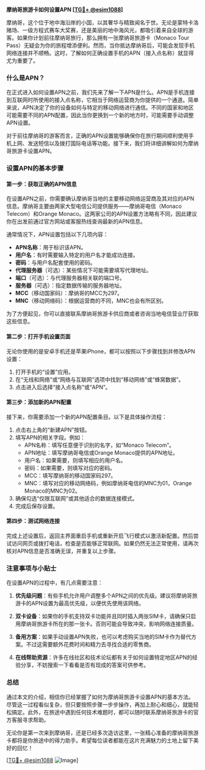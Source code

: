 **摩纳哥旅游卡如何设置APN [[TG💪+ @esim1088](https://t.me/s/esim1088)]**

摩纳哥，这个位于地中海沿岸的小国，以其奢华与精致闻名于世。无论是蒙特卡洛赌场、一级方程式赛车大奖赛，还是美丽的地中海风光，都吸引着来自全球的游客。如果你计划前往摩纳哥旅行，那么拥有一张摩纳哥旅游卡（Monaco Tour Pass）无疑会为你的旅程增添便利。然而，当你抵达摩纳哥后，可能会发现手机网络连接并不顺畅。这时，了解如何正确设置手机的APN（接入点名称）就显得尤为重要了。

### 什么是APN？

在正式进入如何设置APN之前，我们先来了解一下APN是什么。APN是手机连接到互联网时所使用的接入点名称，它相当于网络运营商为你提供的一个通道。简单来说，APN决定了你的设备如何与特定的移动网络进行通信。不同的国家和地区可能需要不同的APN配置，因此当你更换到一个新的地方时，可能需要手动调整APN设置。

对于前往摩纳哥的游客而言，正确的APN设置能够确保你在旅行期间顺利使用手机上网、发送短信以及拨打国际电话等功能。接下来，我们将详细讲解如何为摩纳哥旅游卡设置APN。

### 设置APN的基本步骤

#### 第一步：获取正确的APN信息

在设置APN之前，你需要确认摩纳哥当地的主要移动网络运营商及其对应的APN信息。摩纳哥主要由两家大型电信公司提供服务——摩纳哥电信（Monaco Telecom）和Orange Monaco。这两家公司的APN设置方法略有不同，因此建议你在出发前通过官方网站或客服热线查询最新的APN信息。

通常情况下，APN设置包括以下几项内容：
- **APN名称**：用于标识该APN。
- **用户名**：有时需要输入特定的用户名才能成功连接。
- **密码**：与用户名配套使用的密码。
- **代理服务器**（可选）：某些情况下可能需要填写代理地址。
- **端口**（可选）：与代理服务器相关联的端口号。
- **服务器**（可选）：指定数据传输的服务器地址。
- **MCC**（移动国家码）：摩纳哥的MCC为297。
- **MNC**（移动网络码）：根据运营商的不同，MNC也会有所区别。

为了方便起见，你可以直接联系摩纳哥旅游卡供应商或者咨询当地电信营业厅获取这些信息。

#### 第二步：打开手机设置页面

无论你使用的是安卓手机还是苹果iPhone，都可以按照以下步骤找到并修改APN设置：

1. 打开手机的“设置”应用。
2. 在“无线和网络”或“网络与互联网”选项中找到“移动网络”或“蜂窝数据”。
3. 点击进入后选择“接入点名称”或“APN”。

#### 第三步：添加新的APN配置

接下来，你需要添加一个新的APN配置条目。以下是具体操作流程：

1. 点击右上角的“新建APN”按钮。
2. 填写APN的相关字段。例如：
   - APN名称：填写任意便于识别的名字，如“Monaco Telecom”。
   - APN地址：填写摩纳哥电信或Orange Monaco提供的APN地址。
   - 用户名：如果需要，则填写相应的用户名。
   - 密码：如果需要，则填写对应的密码。
   - MCC：填写摩纳哥的移动国家码297。
   - MNC：填写对应的移动网络码，例如摩纳哥电信的MNC为01，Orange Monaco的MNC为02。
3. 确保勾选“仅限互联网”或其他适合的数据连接模式。
4. 完成后保存设置。

#### 第四步：测试网络连接

完成上述设置后，返回主界面重启手机或重新开启飞行模式以激活新配置。然后尝试访问网页或拨打电话，检查是否能够正常联网。如果仍然无法正常使用，请再次核对APN信息是否准确无误，并重复以上步骤。

### 注意事项与小贴士

在设置APN的过程中，有几点需要注意：

1. **优先级问题**：有些手机允许用户调整多个APN之间的优先级。建议将摩纳哥旅游卡的APN设置为最高优先级，以便优先使用该网络。
   
2. **双卡设备**：如果你的手机支持双卡功能并且同时插入两张SIM卡，请确保只启用摩纳哥旅游卡所在的那一张卡。否则可能会导致冲突，影响网络连接质量。

3. **备用方案**：如果手动设置APN失败，也可以考虑购买当地的SIM卡作为替代方案。不过这需要额外花费时间和精力去寻找合适的零售商。

4. **在线帮助资源**：许多在线社区和技术论坛都有关于如何设置特定地区APN的经验分享，不妨搜索一下看看是否有现成的答案可供参考。

### 总结

通过本文的介绍，相信你已经掌握了如何为摩纳哥旅游卡设置APN的基本方法。尽管这一过程看似复杂，但只要按照步骤一步步操作，再加上耐心和细心，就能轻松搞定。此外，在旅途中遇到任何技术难题时，都可以随时联系摩纳哥旅游卡的官方客服寻求帮助。

无论你是第一次来到摩纳哥，还是已经多次造访这里，一张精心准备的摩纳哥旅游卡都将是你旅途中的得力助手。希望每位读者都能在这片充满魅力的土地上留下美好的回忆！

[[TG💪+ @esim1088](https://t.me/s/esim1088) ![Image](https://i.postimg.cc/4NQfJmqS/Snipaste-2025-05-13-00-14-12.png)]